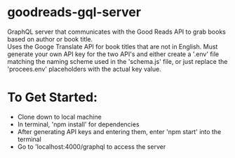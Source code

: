 # goodreads-gql-server

GraphQL server that communicates with the Good Reads API to grab books based on author or book title.  
Uses the Googe Translate API for book titles that are not in English.  Must generate your own API key for 
the two API's and either create a '.env' file matching the naming scheme used in the 'schema.js' file, or
just replace the 'procees.env' placeholders with the actual key value.  

# To Get Started:
- Clone down to local machine
- In terminal, 'npm install' for dependencies
- After generating API keys and entering them, enter 'npm start' into the terminal
- Go to 'localhost:4000/graphql to access the server
